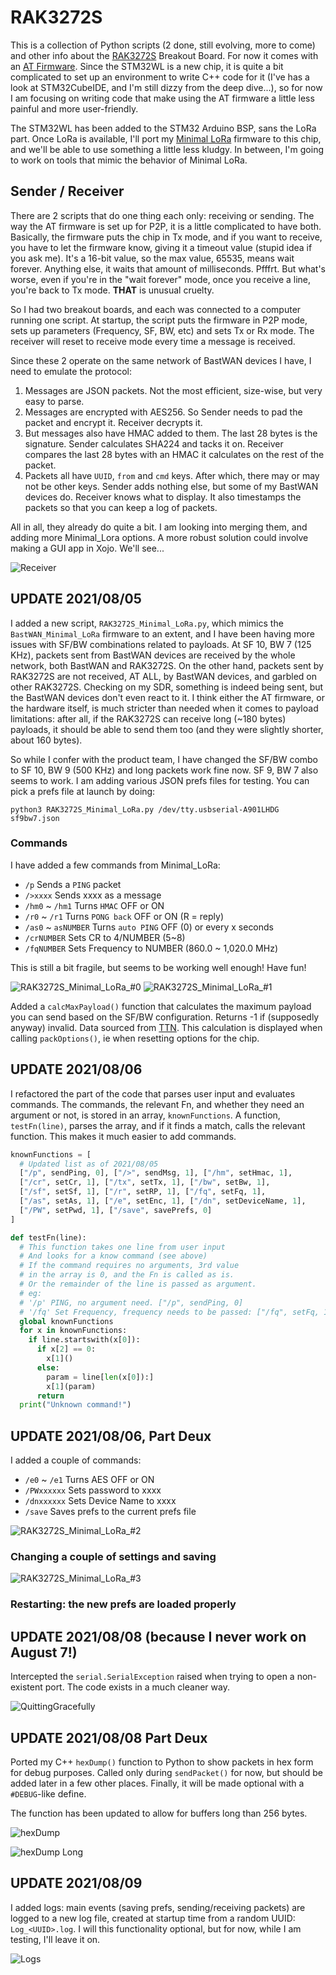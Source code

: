 # RAK3272S

This is a collection of Python scripts (2 done, still evolving, more to come) and other info about the [RAK3272S](https://store.rakwireless.com/products/wisduo-breakout-board-rak3272s) Breakout Board. For now it comes with an [AT Firmware](https://docs.rakwireless.com/Product-Categories/WisDuo/RAK3272S-Breakout-Board/AT-Command-Manual/#introduction). Since the STM32WL is a new chip, it is quite a bit complicated to set up an environment to write C++ code for it (I've has a look at STM32CubeIDE, and I'm still dizzy from the deep dive...), so for now I am focusing on writing code that make using the AT firmware a little less painful and more user-friendly.

The STM32WL has been added to the STM32 Arduino BSP, sans the LoRa part. Once LoRa is available, I'll port my [Minimal LoRa](https://github.com/Kongduino/BastWAN_Minimal_LoRa) firmware to this chip, and we'll be able to use something a little less kludgy. In between, I'm going to work on tools that mimic the behavior of Minimal LoRa.

## Sender / Receiver

There are 2 scripts that do one thing each only: receiving or sending. The way the AT firmware is set up for P2P, it is a little complicated to have both. Basically, the firmware puts the chip in Tx mode, and if you want to receive, you have to let the firmware know, giving it a timeout value (stupid idea if you ask me). It's a 16-bit value, so the max value, 65535, means wait forever. Anything else, it waits that amount of milliseconds. Pfffrt. But what's worse, even if you're in the "wait forever" mode, once you receive a line, you're back to Tx mode. **THAT** is unusual cruelty.

So I had two breakout boards, and each was connected to a computer running one script. At startup, the script puts the firmware in P2P mode, sets up parameters (Frequency, SF, BW, etc) and sets Tx or Rx mode. The receiver will reset to receive mode every time a message is received.

Since these 2 operate on the same network of BastWAN devices I have, I need to emulate the protocol:

1. Messages are JSON packets. Not the most efficient, size-wise, but very easy to parse.
2. Messages are encrypted with AES256. So Sender needs to pad the packet and encrypt it. Receiver decrypts it.
3. But messages also have HMAC added to them. The last 28 bytes is the signature. Sender calculates SHA224 and tacks it on. Receiver compares the last 28 bytes with an HMAC it calculates on the rest of the packet.
4. Packets all have `UUID`, `from` and `cmd` keys. After which, there may or may not be other keys. Sender adds nothing else, but some of my BastWAN devices do. Receiver knows what to display. It also timestamps the packets so that you can keep a log of packets.

All in all, they already do quite a bit. I am looking into merging them, and adding more Minimal_Lora options. A more robust solution could involve making a GUI app in Xojo. We'll see...

![Receiver](Receiver.jpg)

## UPDATE 2021/08/05

I added a new script, `RAK3272S_Minimal_LoRa.py`, which mimics the `BastWAN_Minimal_LoRa` firmware to an extent, and I have been having more issues with SF/BW combinations related to payloads. At SF 10, BW 7 (125 KHz), packets sent from BastWAN devices are received by the whole network, both BastWAN and RAK3272S. On the other hand, packets sent by RAK3272S are not received, AT ALL, by BastWAN devices, and garbled on other RAK3272S. Checking on my SDR, something is indeed being sent, but the BastWAN devices don't even react to it. I think either the AT firmware, or the hardware itself, is much stricter than needed when it comes to payload limitations: after all, if the RAK3272S can receive long (~180 bytes) payloads, it should be able to send them too (and they were slightly shorter, about 160 bytes).

So while I confer with the product team, I have changed the SF/BW combo to SF 10, BW 9 (500 KHz) and long packets work fine now. SF 9, BW 7 also seems to work. I am adding various JSON prefs files for testing. You can pick a prefs file at launch by doing:

`python3 RAK3272S_Minimal_LoRa.py /dev/tty.usbserial-A901LHDG sf9bw7.json`

### Commands

I have added a few commands from Minimal_LoRa:

* `/p` Sends a `PING` packet
* `/>xxxx` Sends xxxx as a message
* `/hm0` ~ `/hm1` Turns `HMAC` OFF or ON
* `/r0` ~ `/r1` Turns `PONG back` OFF or ON (R = reply)
*  `/as0` ~ `asNUMBER` Turns `auto PING` OFF (0) or every x seconds
*  `/crNUMBER` Sets CR to 4/NUMBER (5~8)
*  `/fqNUMBER` Sets Frequency to NUMBER (860.0 ~ 1,020.0 MHz)

This is still a bit fragile, but seems to be working well enough! Have fun!

![RAK3272S_Minimal_LoRa_#0](ML_0.png)
![RAK3272S_Minimal_LoRa_#1](ML_1.png)

Added a `calcMaxPayload()` function that calculates the maximum payload you can send based on the SF/BW configuration. Returns -1 if (supposedly anyway) invalid. Data sourced from [TTN](https://www.thethingsnetwork.org/airtime-calculator). This calculation is displayed when calling `packOptions()`, ie when resetting options for the chip.

## UPDATE 2021/08/06

I refactored the part of the code that parses user input and evaluates commands. The commands, the relevant Fn, and whether they need an argument or not, is stored in an array, `knownFunctions`. A function, `testFn(line)`, parses the array, and if it finds a match, calls the relevant function. This makes it much easier to add commands.

```py
knownFunctions = [
  # Updated list as of 2021/08/05
  ["/p", sendPing, 0], ["/>", sendMsg, 1], ["/hm", setHmac, 1],
  ["/cr", setCr, 1], ["/tx", setTx, 1], ["/bw", setBw, 1],
  ["/sf", setSf, 1], ["/r", setRP, 1], ["/fq", setFq, 1],
  ["/as", setAs, 1], ["/e", setEnc, 1], ["/dn", setDeviceName, 1],
  ["/PW", setPwd, 1], ["/save", savePrefs, 0]
]

def testFn(line):
  # This function takes one line from user input
  # And looks for a know command (see above)
  # If the command requires no arguments, 3rd value
  # in the array is 0, and the Fn is called as is.
  # Or the remainder of the line is passed as argument.
  # eg:
  # '/p' PING, no argument need. ["/p", sendPing, 0]
  # '/fq' Set Frequency, frequency needs to be passed: ["/fq", setFq, 1]
  global knownFunctions
  for x in knownFunctions:
    if line.startswith(x[0]):
      if x[2] == 0:
        x[1]()
      else:
        param = line[len(x[0]):]
        x[1](param)
      return
  print("Unknown command!")
```

## UPDATE 2021/08/06, Part Deux

I added a couple of commands:

* `/e0` ~ `/e1` Turns AES OFF or ON
* `/PWxxxxxx` Sets password to xxxx
* `/dnxxxxxx` Sets Device Name to xxxx
* `/save` Saves prefs to the current prefs file

![RAK3272S_Minimal_LoRa_#2](ML_2.png)
### Changing a couple of settings and saving
![RAK3272S_Minimal_LoRa_#3](ML_3.png)
### Restarting: the new prefs are loaded properly

## UPDATE 2021/08/08 (because I never work on August 7!)

Intercepted the `serial.SerialException` raised when trying to open a non-existent port. The code exists in a much cleaner way.

![QuittingGracefully](QuittingGracefully.png)

## UPDATE 2021/08/08 Part Deux

Ported my C++ `hexDump()` function to Python to show packets in hex form for debug purposes. Called only during `sendPacket()` for now, but should be added later in a few other places. Finally, it will be made optional with a `#DEBUG`-like define.

The function has been updated to allow for buffers long than 256 bytes.

![hexDump](hexDump.png)

![hexDump Long](hexDumpLong.png)

## UPDATE 2021/08/09

I added logs: main events (saving prefs, sending/receiving packets) are logged to a new log file, created at startup time from a random UUID: `Log_<UUID>.log`. I will this functionality optional, but for now, while I am testing, I'll leave it on.

![Logs](Logs.png)
